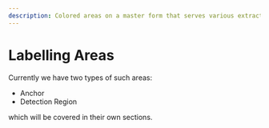 ```yaml
---
description: Colored areas on a master form that serves various extraction purposes.
---
```


# Labelling Areas

Currently we have two types of such areas:

* Anchor
* Detection Region

which will be covered in their own sections.

